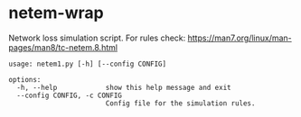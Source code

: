 # netem-wrap
Network loss simulation script. For rules check: https://man7.org/linux/man-pages/man8/tc-netem.8.html
```
usage: netem1.py [-h] [--config CONFIG]

options:
  -h, --help            show this help message and exit
  --config CONFIG, -c CONFIG
                        Config file for the simulation rules.
```
